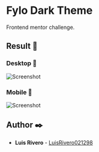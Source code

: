 # Fylo Dark Theme
Frontend mentor challenge.

## Result 🚀
  ### Desktop 🚀
  ![Screenshot](https://github.com/LuisRivero021298/fylo_dark_theme/docs/screenshot/desktop.png) 
  ### Mobile 🚀
  ![Screenshot](https://github.com/LuisRivero021298/fylo_dark_theme/docs/screenshot/mobile.png) 
## Author ✒️

* **Luis Rivero** - [LuisRivero021298](https://github.com/LuisRivero021298)
